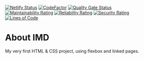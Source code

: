 [![Netlify Status](https://api.netlify.com/api/v1/badges/c3ec0ed5-5a5f-41c7-a20c-a599f9976cd2/deploy-status)](https://app.netlify.com/sites/amir-about-imd/deploys)
[![CodeFactor](https://www.codefactor.io/repository/github/amir-pourhadi/about-imd/badge)](https://www.codefactor.io/repository/github/amir-pourhadi/about-imd)
[![Quality Gate Status](https://sonarcloud.io/api/project_badges/measure?project=Amir-Pourhadi_About-IMD&metric=alert_status)](https://sonarcloud.io/dashboard?id=Amir-Pourhadi_About-IMD)
[![Maintainability Rating](https://sonarcloud.io/api/project_badges/measure?project=Amir-Pourhadi_About-IMD&metric=sqale_rating)](https://sonarcloud.io/dashboard?id=Amir-Pourhadi_About-IMD)
[![Reliability Rating](https://sonarcloud.io/api/project_badges/measure?project=Amir-Pourhadi_About-IMD&metric=reliability_rating)](https://sonarcloud.io/dashboard?id=Amir-Pourhadi_About-IMD)
[![Security Rating](https://sonarcloud.io/api/project_badges/measure?project=Amir-Pourhadi_About-IMD&metric=security_rating)](https://sonarcloud.io/dashboard?id=Amir-Pourhadi_About-IMD)
[![Lines of Code](https://sonarcloud.io/api/project_badges/measure?project=Amir-Pourhadi_About-IMD&metric=ncloc)](https://sonarcloud.io/dashboard?id=Amir-Pourhadi_About-IMD)


# About IMD

My very first HTML & CSS project, using flexbox and linked pages.